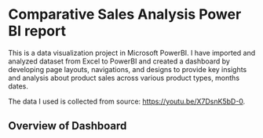 # Comparative Sales Analysis Power BI report

This is a data visualization project in Microsoft PowerBI. I have imported and analyzed dataset from Excel to PowerBI and created a dashboard by developing page layouts, navigations, and designs to provide key insights and analysis about product sales across various product types, months dates.

The data I used is collected from source: https://youtu.be/X7DsnK5bD-0.

## Overview of Dashboard
